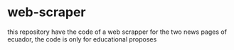 # web-scraper
this repository have the code of a web scrapper for the two news pages of ecuador, the code is only for educational proposes
